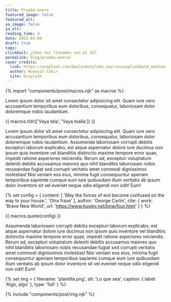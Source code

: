 ```yaml
---
title: Prueba enero
featured_image: false
featured_alt:
ya_image: false
ya_alt:
reading_time: 4
date: 2023-01-09
draft: true
tags:
clickbait: ¿Cómo nos llevamos con el JS?
permalink: blog/prueba-enero/
cover_credits:
  link: https://unsplash.com/@owlonduty?utm_source=unsplash&utm_medium=referral&utm_content=creditCopyText
  author: Huseyin Cakir
  site: Unsplash
---
```

{% import "components/post/macros.njk" as macros %}

Lorem ipsum dolor sit amet consectetur adipisicing elit. Quam iure vero accusantium temporibus eum doloribus, consequatur, laboriosam dolor doloremque nobis laudantium.

 {{ macros.tldr(['Vaya tela', 'Vaya toalla']) }}

Lorem ipsum dolor sit amet consectetur adipisicing elit. Quam iure vero accusantium temporibus eum doloribus, consequatur, laboriosam dolor doloremque nobis laudantium. Assumenda laboriosam corrupti debitis excepturi laborum explicabo, est atque aspernatur dolore iure ducimus non ipsum quis inventore vel blanditiis distinctio maxime tempore error quae, impedit ratione asperiores reiciendis. Rerum ad, excepturi voluptatum deleniti debitis accusamus maiores quo nihil blanditiis laboriosam nobis recusandae fugiat sed corrupti veritatis amet commodi dignissimos molestias! Nisi veniam eos eius, minima fugit consequuntur aperiam temporibus sapiente cumque eum iure quibusdam illum veritatis ab ipsum dolor inventore sit vel eveniet neque odio eligendi non odit! Eum!




  {% set config = {
    content: [
      'May the forces of evil become confused on the way to your house.',
      'Otra frase'
    ],
    author: 'George Carlin',
    cite: {
      work: 'Brave New World',
      url: 'https://www.huxley.net/bnw/four.html'
    }
  } %}

  {{ macros.quote(config) }}





Assumenda laboriosam corrupti debitis excepturi laborum explicabo, est atque aspernatur dolore iure ducimus non ipsum quis inventore vel blanditiis distinctio maxime tempore error quae, impedit ratione asperiores reiciendis. Rerum ad, excepturi voluptatum deleniti debitis accusamus maiores quo nihil blanditiis laboriosam nobis recusandae fugiat sed corrupti veritatis amet commodi dignissimos molestias! Nisi veniam eos eius, minima fugit consequuntur aperiam temporibus sapiente cumque eum iure quibusdam illum veritatis ab ipsum dolor inventore sit vel eveniet neque odio eligendi non odit! Eum!

{% set img = {
  filename: 'plantilla.png',
  alt: 'Lo que sea',
  caption: {
    label: 'Algo, algo'
  },
  type: 'full'
} %}

{% include "components/post/img.njk" %}
